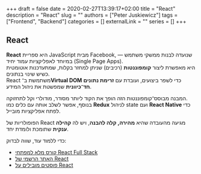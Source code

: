 +++
draft = false
date = 2020-02-27T13:39:17+02:00
title = "React"
description = "React"
slug = ""
authors = ["Peter Juskiewicz"]
tags = ["Frontend", "Backend"]
categories = []
externalLink = ""
series = []
+++

## React

**React** היא ספריית JavaScript מבית Facebook, שנועדה לבנות ממשקי משתמש — במיוחד לאפליקציות עמוד יחיד (Single Page Apps).  
היא מאפשרת ליצור **קומפוננטות** (רכיבים) שניתן למחזר בקלות, שמתעדכנות אוטומטית כשיש שינוי בנתונים.  
React משתמשת ב־**Virtual DOM** כדי לשפר ביצועים, ועובדת עם **זרימת נתונים חד־כיוונית** שמפשטת את ניהול המידע.

המבנה מבוסס־קומפוננטות הזה הופך את הקוד ליותר מסודר, מודולרי וקל לתחזוקה.  
בנוסף, אפשר לשלב אותה עם כלים כמו **Redux** לניהול state ועם **React Native** כדי לפתח אפליקציות מובייל.

הפופולריות של React מגיעה מהעובדה שהיא **מהירה, קלה להבנה**, ויש לה **קהילה ענקית** שתומכת ולומדת יחד.

כדי ללמוד עוד, שווה לבדוק:

- [קורס מלא למפתחי React Full Stack](https://www.youtube.com/watch?v=Bvwq_S0n2pk)
- [האתר הרשמי של React](https://react.dev/)
- [פוסטים מובילים על React](https://app.daily.dev/tags/react?ref=roadmapsh)

